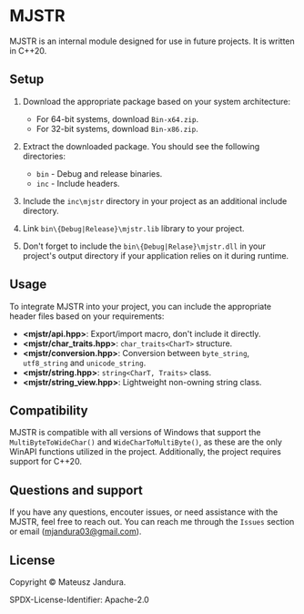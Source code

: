# MJSTR

MJSTR is an internal module designed for use in future projects. It is written in C++20.

## Setup

1. Download the appropriate package based on your system architecture:

    * For 64-bit systems, download `Bin-x64.zip`.
    * For 32-bit systems, download `Bin-x86.zip`.

2. Extract the downloaded package. You should see the following directories:

    * `bin` - Debug and release binaries.
    * `inc` - Include headers.

3. Include the `inc\mjstr` directory in your project as an additional include directory.
4. Link `bin\{Debug|Release}\mjstr.lib` library to your project.
5. Don't forget to include the `bin\{Debug|Relase}\mjstr.dll` in your project's
output directory if your application relies on it during runtime.

## Usage

To integrate MJSTR into your project, you can include the appropriate header files
based on your requirements:

* **<mjstr/api.hpp>**: Export/import macro, don't include it directly.
* **<mjstr/char_traits.hpp>**: `char_traits<CharT>` structure.
* **<mjstr/conversion.hpp>**: Conversion between `byte_string`, `utf8_string` and `unicode_string`.
* **<mjstr/string.hpp>**: `string<CharT, Traits>` class.
* **<mjstr/string_view.hpp>**: Lightweight non-owning string class.

## Compatibility

MJSTR is compatible with all versions of Windows that support the `MultiByteToWideChar()`
and `WideCharToMultiByte()`, as these are the only WinAPI functions utilized in the project.
Additionally, the project requires support for C++20.

## Questions and support

If you have any questions, encouter issues, or need assistance with the MJSTR,
feel free to reach out. You can reach me through the `Issues` section or email
([mjandura03@gmail.com](mailto:mjandura03@gmail.com)).

## License

Copyright © Mateusz Jandura.

SPDX-License-Identifier: Apache-2.0